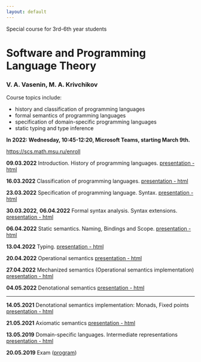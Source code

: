 ```yaml
---
layout: default
---
```

Special course for 3rd-6th year students

# Software and Programming Language Theory

### V. A. Vasenin, M. A. Krivchikov

Course topics include:

* history and classification of programming languages
* formal semantics of programming languages
* specification of domain-specific programming languages
* static typing and type inference

**In 2022: Wednesday, 10:45-12:20, Microsoft Teams, starting March 9th.**

https://scs.math.msu.ru/enroll

<!--Please take a quick survey about the course: [Survey form](https://goo.gl/forms/PYP4oSGn0VfQQL403)-->


**09.03.2022** Introduction. History of programming languages. 
[presentation - html](presentations/01-Introduction.html)

**16.03.2022** Classification of programming languages. 
[presentation - html](presentations/02-Classification.html) 


**23.03.2022** Specification of programming language. Syntax. 
[presentation - html](presentations/03-Specification-Syntax.html) 

**30.03.2022**, **06.04.2022** Formal syntax analysis. Syntax extensions. 
[presentation - html](presentations/04-Macros-Parsing.html) 

**06.04.2022** Static semantics. Naming, Bindings and Scope. 
[presentation - html](presentations/05-Static-Semantics.html)

**13.04.2022** Typing.
[presentation - html](presentations/06-Typing.html) 

**20.04.2022** Operational semantics 
[presentation - html](presentations/07-Operational-Semantics.html)

**27.04.2022** Mechanized semantics (Operational semantics implementation)
[presentation - html](presentations/10-Operational-Semantics-Implementation.html)

**04.05.2022** Denotational semantics
[presentation - html](presentations/08-Denotational-semantics-example.html) 

<hr />

**14.05.2021** Denotational semantics implementation: Monads, Fixed points
[presentation - html](presentations/09-Monads.html) 

**21.05.2021** Axiomatic semantics 
[presentation - html](presentations/11-Axiomatic-Semantics.html)

**13.05.2019** Domain-specific languages. Intermediate representations
[presentation - html](presentations/12-IR-DSL.html)

**20.05.2019** Exam ([program](presentations/program.html))
<!-- 
**24.05.2019** Possible second date for exam (by appointment)
-->
